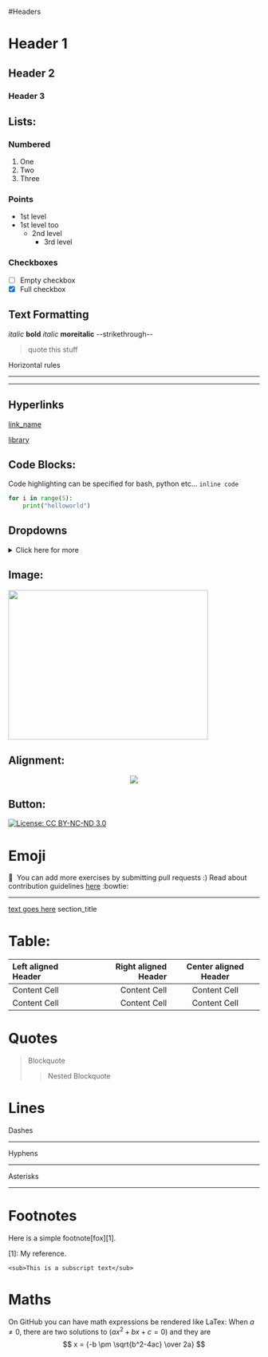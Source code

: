 #Headers
# Header 1
## Header 2
### Header 3


## Lists:
### Numbered
1. One
2. Two
3. Three

### Points
- 1st level
- 1st level too
    - 2nd level
        - 3rd level

### Checkboxes
- [ ] Empty checkbox
- [X] Full checkbox

## Text Formatting
*italic*
**bold**
_italic_
__moreitalic__
--strikethrough--

> quote this stuff


Horizontal rules
* * *
***

## Hyperlinks
[link_name](#header-1)

[library](http://hyperopt.github.io/hyperopt/)

## Code Blocks:
Code highlighting can be specified for bash, python etc... `inline code`
```python
for i in range(5):
    print("helloworld")
```


## Dropdowns
<details>
  <summary>
  Click here for more
  </summary>
This is more.
</details>



## Image:
<img src="https://upload.wikimedia.org/wikipedia/commons/d/d3/Albert_Einstein_Head.jpg" width="400x;" height="300px;"/>


## Alignment:
<p align="center"><a href="https://github.com/bregman-arie/system-design-notebook"><img src="https://upload.wikimedia.org/wikipedia/commons/d/d3/Albert_Einstein_Head.jpg"/></a></p>

## Button:
[![License: CC BY-NC-ND 3.0](https://img.shields.io/badge/License-CC%20BY--NC--ND%203.0-lightgrey.svg)](https://creativecommons.org/licenses/by-nc-nd/3.0/)


# Emoji
:pencil: &nbsp;You can add more exercises by submitting pull requests :) Read about contribution guidelines [here](md.md)
:bowtie:
****

[text goes here](#section_name)
          section_title<a name="section_name"></a>    

# Table:
| Left aligned Header | Right aligned Header | Center aligned Header |
|:--------------------|---------------------:|:---------------------:|
| Content Cell        |         Content Cell |     Content Cell      |
| Content Cell        |         Content Cell |     Content Cell      |


# Quotes
 > Blockquote
 >> Nested Blockquote
 > 
# Lines

Dashes

---

Hyphens
***

Asterisks
___

# Footnotes
Here is a simple footnote[fox][1].

[1]: My reference.


	<sub>This is a subscript text</sub>


<!-- This content will not appear in the rendered Markdown -->

# Maths
On GitHub you can have math expressions be rendered like LaTex:
When $a \ne 0$, there are two solutions to $(ax^2 + bx + c = 0)$ and they are 
$$ x = {-b \pm \sqrt{b^2-4ac} \over 2a} $$
